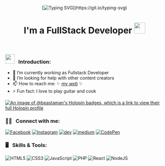 <div align="center">
  
[![Typing SVG](https://readme-typing-svg.herokuapp.com?font=Fira+Code&pause=1000&color=4700F7&background=00FFD200&center=true&vCenter=true&width=435&lines=Hi%2C+Beast+Aman+Here...)](https://git.io/typing-svg)
# I'm a FullStack Developer <img src="https://media.giphy.com/media/hvRJCLFzcasrR4ia7z/giphy.gif" width="35" />
  
</div>

<br />

### <img src="https://media.giphy.com/media/WUlplcMpOCEmTGBtBW/giphy.gif" width="30"> &nbsp; Introduction:

- 🌱 I’m currently working as Fullstack Developer
- 🤔 I’m looking for help with other content creators
- 📫 How to reach me: ✨ _[my web][website]_ ✨
- ⚡ Fun fact: I love to play guitar and cook

[![An image of @beastaman's Holopin badges, which is a link to view their full Holopin profile](https://holopin.me/beastaman)](https://holopin.io/@beastaman)

  

### 🧏‍♂️ &nbsp; Connect with me:

[![Facebook](https://img.shields.io/badge/Facebook-%231877F2.svg?style=for-the-badge&logo=Facebook&logoColor=white)][facebook]
[![Instagram](https://img.shields.io/badge/Instagram-%23E4405F.svg?style=for-the-badge&logo=Instagram&logoColor=white)][instagram]
[![dev](https://img.shields.io/badge/Dev-%23000000.svg?style=for-the-badge&logo=Dev&logoColor=white)][dev]
[![medium](https://img.shields.io/badge/Medium-%23000000.svg?style=for-the-badge&logo=Medium&logoColor=white)][medium]
[![CodePen](https://img.shields.io/badge/Codepen-000000?style=for-the-badge&logo=codepen&logoColor=white)][codepen]

### 🖥 &nbsp; Skills & Tools:

![HTML5](https://img.shields.io/badge/html5-%23E34F26.svg?style=for-the-badge&logo=html5&logoColor=white)
![CSS3](https://img.shields.io/badge/css3-%231572B6.svg?style=for-the-badge&logo=css3&logoColor=white)
![JavaScript](https://img.shields.io/badge/javascript-%23323330.svg?style=for-the-badge&logo=javascript&logoColor=%23F7DF1E)
![PHP](https://img.shields.io/badge/php-%23777BB4.svg?style=for-the-badge&logo=php&logoColor=white)
![React](https://img.shields.io/badge/react-%2320232a.svg?style=for-the-badge&logo=react&logoColor=%2361DAFB)
![NodeJS](https://img.shields.io/badge/node.js-6DA55F?style=for-the-badge&logo=node.js&logoColor=white)


[website]: https://mohdaman-portfolio.vercel.app/
[instagram]: https://www.instagram.com/mohd_aman_25/
[facebook]: https://www.facebook.com/mohammedaman.nawaz.77
[medium]: https://www.medium.com/mohammedamannawaz
[codepen]: https://codepen.io/itsaman25
[dev]: https://dev.to/beastaman25
